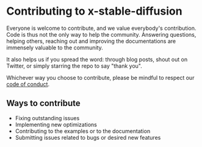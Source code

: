 # Contributing to x-stable-diffusion

Everyone is welcome to contribute, and we value everybody's contribution. Code
is thus not the only way to help the community. Answering questions, helping
others, reaching out and improving the documentations are immensely valuable to
the community.

It also helps us if you spread the word: through blog posts, shout out on Twitter, or simply starring the repo to say "thank you".

Whichever way you choose to contribute, please be mindful to respect our
[code of conduct](https://github.com/stochasticai/x-stable-diffusion/blob/main/CODE_OF_CONDUCT.md).

## Ways to contribute

* Fixing outstanding issues
* Implementing new optimizations
* Contributing to the examples or to the documentation
* Submitting issues related to bugs or desired new features